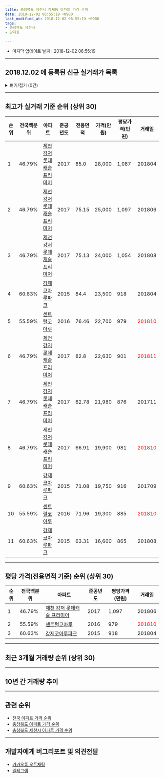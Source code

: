 ```yaml
---
title: 충청북도 제천시 강제동 아파트 가격 순위
date: 2018-12-02 06:55:19 +0900
last_modified_at: 2018-12-02 06:55:19 +0900
tags:
- 충청북도 제천시
- 강제동

---
```


* 마지막 업데이트 날짜 : 2018-12-02 06:55:19

---

## 2018.12.02 에 등록된 신규 실거래가 목록

<details>
<summary>펴기/접기 (0건)</summary>
<div markdown="1">

|아파트|전국백분위|준공년도|전용면적|가격(만원)|평당가격(만원)|거래일|
|---|---|---|---|---|---|---|
|없음|||||||


</div>
</details>

---

## 최고가 실거래 기준 순위 (상위 30)


|순위|전국백분위|아파트|준공년도|전용면적|가격(만원)|평당가격(만원)|거래일|
|---|---|---|---|---|---|---|---|
|1|46.79%|[제천 강저 롯데캐슬 프리미어](https://search.naver.com/search.naver?query=%EC%B6%A9%EC%B2%AD%EB%B6%81%EB%8F%84+%EC%A0%9C%EC%B2%9C%EC%8B%9C+%EA%B0%95%EC%A0%9C%EB%8F%99+%EC%A0%9C%EC%B2%9C+%EA%B0%95%EC%A0%80+%EB%A1%AF%EB%8D%B0%EC%BA%90%EC%8A%AC+%ED%94%84%EB%A6%AC%EB%AF%B8%EC%96%B4)|2017|85.0|28,000|1,087|201804|
|2|46.79%|[제천 강저 롯데캐슬 프리미어](https://search.naver.com/search.naver?query=%EC%B6%A9%EC%B2%AD%EB%B6%81%EB%8F%84+%EC%A0%9C%EC%B2%9C%EC%8B%9C+%EA%B0%95%EC%A0%9C%EB%8F%99+%EC%A0%9C%EC%B2%9C+%EA%B0%95%EC%A0%80+%EB%A1%AF%EB%8D%B0%EC%BA%90%EC%8A%AC+%ED%94%84%EB%A6%AC%EB%AF%B8%EC%96%B4)|2017|75.15|25,000|1,097|201806|
|3|46.79%|[제천 강저 롯데캐슬 프리미어](https://search.naver.com/search.naver?query=%EC%B6%A9%EC%B2%AD%EB%B6%81%EB%8F%84+%EC%A0%9C%EC%B2%9C%EC%8B%9C+%EA%B0%95%EC%A0%9C%EB%8F%99+%EC%A0%9C%EC%B2%9C+%EA%B0%95%EC%A0%80+%EB%A1%AF%EB%8D%B0%EC%BA%90%EC%8A%AC+%ED%94%84%EB%A6%AC%EB%AF%B8%EC%96%B4)|2017|75.13|24,000|1,054|201808|
|4|60.63%|[강제코아루파크](https://search.naver.com/search.naver?query=%EC%B6%A9%EC%B2%AD%EB%B6%81%EB%8F%84+%EC%A0%9C%EC%B2%9C%EC%8B%9C+%EA%B0%95%EC%A0%9C%EB%8F%99+%EA%B0%95%EC%A0%9C%EC%BD%94%EC%95%84%EB%A3%A8%ED%8C%8C%ED%81%AC)|2015|84.4|23,500|918|201804|
|5|55.59%|[센트럴코아루](https://search.naver.com/search.naver?query=%EC%B6%A9%EC%B2%AD%EB%B6%81%EB%8F%84+%EC%A0%9C%EC%B2%9C%EC%8B%9C+%EA%B0%95%EC%A0%9C%EB%8F%99+%EC%84%BC%ED%8A%B8%EB%9F%B4%EC%BD%94%EC%95%84%EB%A3%A8)|2016|76.46|22,700|979|<span style="color:red">201810</span>|
|6|46.79%|[제천 강저 롯데캐슬 프리미어](https://search.naver.com/search.naver?query=%EC%B6%A9%EC%B2%AD%EB%B6%81%EB%8F%84+%EC%A0%9C%EC%B2%9C%EC%8B%9C+%EA%B0%95%EC%A0%9C%EB%8F%99+%EC%A0%9C%EC%B2%9C+%EA%B0%95%EC%A0%80+%EB%A1%AF%EB%8D%B0%EC%BA%90%EC%8A%AC+%ED%94%84%EB%A6%AC%EB%AF%B8%EC%96%B4)|2017|82.8|22,630|901|<span style="color:red">201811</span>|
|7|46.79%|[제천 강저 롯데캐슬 프리미어](https://search.naver.com/search.naver?query=%EC%B6%A9%EC%B2%AD%EB%B6%81%EB%8F%84+%EC%A0%9C%EC%B2%9C%EC%8B%9C+%EA%B0%95%EC%A0%9C%EB%8F%99+%EC%A0%9C%EC%B2%9C+%EA%B0%95%EC%A0%80+%EB%A1%AF%EB%8D%B0%EC%BA%90%EC%8A%AC+%ED%94%84%EB%A6%AC%EB%AF%B8%EC%96%B4)|2017|82.78|21,980|876|201711|
|8|46.79%|[제천 강저 롯데캐슬 프리미어](https://search.naver.com/search.naver?query=%EC%B6%A9%EC%B2%AD%EB%B6%81%EB%8F%84+%EC%A0%9C%EC%B2%9C%EC%8B%9C+%EA%B0%95%EC%A0%9C%EB%8F%99+%EC%A0%9C%EC%B2%9C+%EA%B0%95%EC%A0%80+%EB%A1%AF%EB%8D%B0%EC%BA%90%EC%8A%AC+%ED%94%84%EB%A6%AC%EB%AF%B8%EC%96%B4)|2017|66.91|19,900|981|<span style="color:red">201810</span>|
|9|60.63%|[강제코아루파크](https://search.naver.com/search.naver?query=%EC%B6%A9%EC%B2%AD%EB%B6%81%EB%8F%84+%EC%A0%9C%EC%B2%9C%EC%8B%9C+%EA%B0%95%EC%A0%9C%EB%8F%99+%EA%B0%95%EC%A0%9C%EC%BD%94%EC%95%84%EB%A3%A8%ED%8C%8C%ED%81%AC)|2015|71.08|19,750|916|201709|
|10|55.59%|[센트럴코아루](https://search.naver.com/search.naver?query=%EC%B6%A9%EC%B2%AD%EB%B6%81%EB%8F%84+%EC%A0%9C%EC%B2%9C%EC%8B%9C+%EA%B0%95%EC%A0%9C%EB%8F%99+%EC%84%BC%ED%8A%B8%EB%9F%B4%EC%BD%94%EC%95%84%EB%A3%A8)|2016|71.96|19,300|885|<span style="color:red">201810</span>|
|11|60.63%|[강제코아루파크](https://search.naver.com/search.naver?query=%EC%B6%A9%EC%B2%AD%EB%B6%81%EB%8F%84+%EC%A0%9C%EC%B2%9C%EC%8B%9C+%EA%B0%95%EC%A0%9C%EB%8F%99+%EA%B0%95%EC%A0%9C%EC%BD%94%EC%95%84%EB%A3%A8%ED%8C%8C%ED%81%AC)|2015|63.31|16,600|865|201808|


---

## 평당 가격(전용면적 기준) 순위 (상위 30)


|순위|전국백분위|아파트|준공년도|평당가격(만원)|거래일|
|---|---|---|---|---|---|
|1|46.79%|[제천 강저 롯데캐슬 프리미어](https://search.naver.com/search.naver?query=%EC%B6%A9%EC%B2%AD%EB%B6%81%EB%8F%84+%EC%A0%9C%EC%B2%9C%EC%8B%9C+%EA%B0%95%EC%A0%9C%EB%8F%99+%EC%A0%9C%EC%B2%9C+%EA%B0%95%EC%A0%80+%EB%A1%AF%EB%8D%B0%EC%BA%90%EC%8A%AC+%ED%94%84%EB%A6%AC%EB%AF%B8%EC%96%B4)|2017|1,097|201806|
|2|55.59%|[센트럴코아루](https://search.naver.com/search.naver?query=%EC%B6%A9%EC%B2%AD%EB%B6%81%EB%8F%84+%EC%A0%9C%EC%B2%9C%EC%8B%9C+%EA%B0%95%EC%A0%9C%EB%8F%99+%EC%84%BC%ED%8A%B8%EB%9F%B4%EC%BD%94%EC%95%84%EB%A3%A8)|2016|979|<span style="color:red">201810</span>|
|3|60.63%|[강제코아루파크](https://search.naver.com/search.naver?query=%EC%B6%A9%EC%B2%AD%EB%B6%81%EB%8F%84+%EC%A0%9C%EC%B2%9C%EC%8B%9C+%EA%B0%95%EC%A0%9C%EB%8F%99+%EA%B0%95%EC%A0%9C%EC%BD%94%EC%95%84%EB%A3%A8%ED%8C%8C%ED%81%AC)|2015|918|201804|


---

## 최근 3개월 거래량 순위 (상위 30)


<div style="width:100%;">
    <canvas id="deal_count_ranking" height="250"></canvas>
</div>


<script>
new Chart(document.getElementById("deal_count_ranking"), {
    type: 'horizontalBar',
    data: {
        labels: ['제천 강저 롯데캐슬 프리미어', '센트럴코아루', '강제코아루파크'],
        datasets: [{
            label: '실거래 수',
            data: [8, 6, 3],
            borderColor: "rgba(255, 0, 128, 1)",
            backgroundColor: "rgba(255, 0, 128, 0.5)",
            fill: false,
        }]
    },
    options: {
        responsive: true,
        title: {
            display: true,
            text: '최근 3개월 거래량 순위'
        },
        tooltips: {
            mode: 'index',
            intersect: false,
            callbacks: {
                title: function(tooltipItems, data) {
                    return "실거래 수:";
                },
                label: function(tooltipItem, data) {
                    return data.labels[tooltipItem.index] + ": " + tooltipItem.xLabel;
                }
            }
        },
        hover: {
            mode: 'nearest',
            intersect: true
        },
        scales: {
            xAxes: [{
                display: true,
                scaleLabel: {
                    display: true,
                    labelString: '실거래 수'
                },
                ticks: {
                    suggestedMin: 0,
                }
            }],
            yAxes: [{
                display: true,
                ticks: {
                    autoSkip: false,
                    callback: function(value, index, values) {
                        if (value.length > 15)
                            return value.substr(0, 13) + "...";
                        else
                            return value;
                    }
                },
                scaleLabel: {
                    display: false,
                }
            }]
        }
    }
});

</script>


---

## 10년 간 거래량 추이


<div style="width:100%;">
    <canvas id="deal_progress" height="250"></canvas>
</div>

<script>
new Chart(document.getElementById("deal_progress"), {
    type: 'line',
    data: {
        labels: ['200812','200901','200902','200903','200904','200905','200906','200907','200908','200909','200910','200911','200912','201001','201002','201003','201004','201005','201006','201007','201008','201009','201010','201011','201012','201101','201102','201103','201104','201105','201106','201107','201108','201109','201110','201111','201112','201201','201202','201203','201204','201205','201206','201207','201208','201209','201210','201211','201212','201301','201302','201303','201304','201305','201306','201307','201308','201309','201310','201311','201312','201401','201402','201403','201404','201405','201406','201407','201408','201409','201410','201411','201412','201501','201502','201503','201504','201505','201506','201507','201508','201509','201510','201511','201512','201601','201602','201603','201604','201605','201606','201607','201608','201609','201610','201611','201612','201701','201702','201703','201704','201705','201706','201707','201708','201709','201710','201711','201712','201801','201802','201803','201804','201805','201806','201807','201808','201809','201810','201811','201812'],
        datasets: [{
            label: '실거래 수',
            pointRadius: 1,
            data: [0, 0, 0, 0, 0, 0, 0, 0, 0, 0, 0, 0, 0, 0, 0, 0, 0, 0, 0, 0, 0, 0, 0, 0, 0, 0, 0, 0, 0, 0, 0, 0, 0, 0, 0, 0, 0, 0, 0, 0, 0, 0, 0, 0, 0, 0, 0, 0, 0, 0, 0, 0, 0, 0, 0, 0, 0, 0, 0, 0, 0, 0, 0, 0, 0, 0, 0, 0, 0, 0, 0, 0, 0, 0, 0, 0, 0, 0, 3, 0, 1, 1, 1, 0, 0, 0, 1, 1, 0, 0, 1, 1, 0, 2, 3, 3, 1, 1, 1, 0, 0, 2, 1, 2, 3, 6, 3, 4, 16, 25, 19, 9, 13, 3, 9, 7, 8, 5, 10, 7, 0],
            borderColor: "rgba(255, 201, 14, 1)",
            backgroundColor: "rgba(255, 201, 14, 0.5)",
            fill: true,
        }]
    },
    options: {
        responsive: true,
        title: {
            display: true,
            text: '10년간 거래량 추이'
        },
        tooltips: {
            mode: 'index',
            intersect: false,
        },
        hover: {
            mode: 'nearest',
            intersect: true
        },
        scales: {
            xAxes: [{
                display: true,
                scaleLabel: {
                    display: true,
                    labelString: '년/월'
                }
            }],
            yAxes: [{
                display: true,
                ticks: {
                    suggestedMin: 0,
                },
                scaleLabel: {
                    display: true,
                    labelString: '실거래 수'
                }
            }]
        }
    }
});

</script>


---

## 관련 순위

- [전국 아파트 가격 순위](https://inasie.github.io/apt-ranking/전국)
- [충청북도 아파트 가격 순위](https://inasie.github.io/apt-ranking/충청북도)
- [충청북도 제천시 아파트 가격 순위](https://inasie.github.io/apt-ranking/충청북도-제천시)


---

## 개발자에게 버그리포트 및 의견전달

- [카카오톡 오픈채팅](https://open.kakao.com/o/gLJUAP4)
- [텔레그램](https://t.me/inasie)

